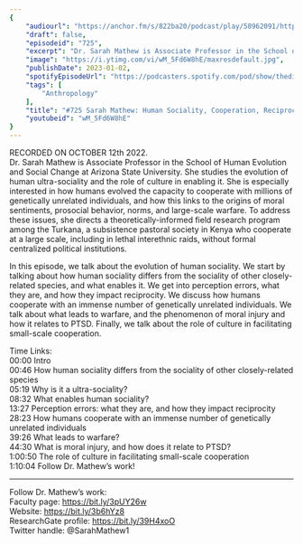 ```yaml
---
{
	"audiourl": "https://anchor.fm/s/822ba20/podcast/play/58962091/https%3A%2F%2Fd3ctxlq1ktw2nl.cloudfront.net%2Fstaging%2F2022-9-12%2Fd34d8d40-0324-be36-a4bd-f56249b1b3ab.m4a",
	"draft": false,
	"episodeid": "725",
	"excerpt": "Dr. Sarah Mathew is Associate Professor in the School of Human Evolution and Social Change at Arizona State University. She studies the evolution of human ultra-sociality and the role of culture in enabling it. She is especially interested in how humans evolved the capacity to cooperate with millions of genetically unrelated individuals, and how this links to the origins of moral sentiments, prosocial behavior, norms, and large-scale warfare. To address these issues, she directs a theoretically-informed field research program among the Turkana, a subsistence pastoral society in Kenya who cooperate at a large scale, including in lethal interethnic raids, without formal centralized political institutions.",
	"image": "https://i.ytimg.com/vi/wM_5Fd6W8hE/maxresdefault.jpg",
	"publishDate": 2023-01-02,
	"spotifyEpisodeUrl": "https://podcasters.spotify.com/pod/show/thedissenter/episodes/725-Sarah-Mathew-Human-Sociality--Cooperation--Reciprocity--and-Warfare-e1p5snb",
	"tags": [
		"Anthropology"
	],
	"title": "#725 Sarah Mathew: Human Sociality, Cooperation, Reciprocity, and Warfare",
	"youtubeid": "wM_5Fd6W8hE"
}
---
```

RECORDED ON OCTOBER 12th 2022.  
Dr. Sarah Mathew is Associate Professor in the School of Human Evolution and Social Change at Arizona State University. She studies the evolution of human ultra-sociality and the role of culture in enabling it. She is especially interested in how humans evolved the capacity to cooperate with millions of genetically unrelated individuals, and how this links to the origins of moral sentiments, prosocial behavior, norms, and large-scale warfare. To address these issues, she directs a theoretically-informed field research program among the Turkana, a subsistence pastoral society in Kenya who cooperate at a large scale, including in lethal interethnic raids, without formal centralized political institutions.

In this episode, we talk about the evolution of human sociality. We start by talking about how human sociality differs from the sociality of other closely-related species, and what enables it. We get into perception errors, what they are, and how they impact reciprocity. We discuss how humans cooperate with an immense number of genetically unrelated individuals. We talk about what leads to warfare, and the phenomenon of moral injury and how it relates to PTSD. Finally, we talk about the role of culture in facilitating small-scale cooperation.

Time Links:  
<time>00:00</time> Intro  
<time>00:46</time> How human sociality differs from the sociality of other closely-related species  
<time>05:19</time> Why is it a ultra-sociality?  
<time>08:32</time> What enables human sociality?  
<time>13:27</time> Perception errors: what they are, and how they impact reciprocity  
<time>28:23</time> How humans cooperate with an immense number of genetically unrelated individuals  
<time>39:26</time> What leads to warfare?  
<time>44:30</time> What is moral injury, and how does it relate to PTSD?  
<time>1:00:50</time> The role of culture in facilitating small-scale cooperation  
<time>1:10:04</time> Follow Dr. Mathew’s work!

---

Follow Dr. Mathew’s work:  
Faculty page: https://bit.ly/3pUY26w  
Website: https://bit.ly/3b6hYz8  
ResearchGate profile: https://bit.ly/39H4xoO  
Twitter handle: @SarahMathew1
